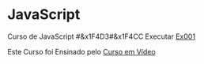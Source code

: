 # JavaScript
 Curso de JavaScript #&x1F4D3#&x1F4CC
 Executar <a href="https://ezequiellsantos.github.io/JavaScript/" target="_blank">Ex001</a>

 Este Curso foi Ensinado pelo <a href="https://www.cursoemvideo.com/">Curso em Vídeo</a>
